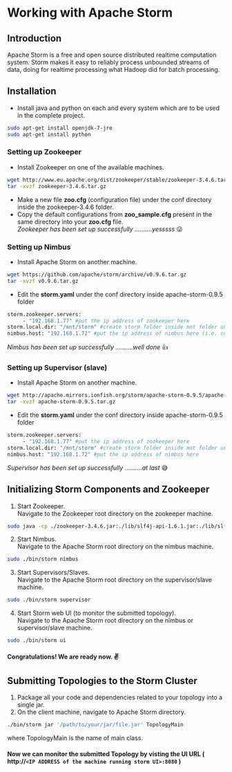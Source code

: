 # Working with Apache Storm
## Introduction
Apache Storm is a free and open source distributed realtime computation system. Storm makes it easy to reliably process unbounded streams of data, doing for realtime processing what Hadoop did for batch processing.
## Installation
* Install java and python on each and every system which are to be used in the complete project.
```bash
sudo apt-get install openjdk-7-jre
sudo apt-get install python
```
### Setting up Zookeeper

* Install Zookeeper on one of the available machines.
```bash
wget http://www.eu.apache.org/dist/zookeeper/stable/zookeeper-3.4.6.tar.gz
tar -xvzf zookeeper-3.4.6.tar.gz
```
* Make a new file **zoo.cfg** (configuration file) under the conf directory inside the zookeeper-3.4.6 folder.
* Copy the default configurations from **zoo_sample.cfg** present in the same directory into your **zoo.cfg** file.<br/>
_Zookeeper has been set up successfully ..........yesssss_ :stuck_out_tongue_winking_eye:
### Setting up Nimbus

* Install Apache Storm on another machine.
```bash
wget https://github.com/apache/storm/archive/v0.9.6.tar.gz
tar -xvzf v0.9.6.tar.gz
```
* Edit the **storm.yaml** under the conf directory inside apache-storm-0.9.5 folder
```bash
storm.zookeeper.servers:
     - "192.168.1.77" #put the ip address of zookeeper here
storm.local.dir: "/mnt/storm" #create storm folder inside mnt folder under root directory
nimbus.host: "192.168.1.72" #put the ip address of nimbus here (i.e. current machine ip)
```
_Nimbus has been set up successfully ..........well done_ :thumbsup:
### Setting up Supervisor (slave)

* Install Apache Storm on another machine.
```bash
wget http://apache.mirrors.ionfish.org/storm/apache-storm-0.9.5/apache-storm-0.9.5.tar.gz
tar -xvzf apache-storm-0.9.5.tar.gz
```
* Edit the **storm.yaml** under the conf directory inside apache-storm-0.9.5 folder
```bash
storm.zookeeper.servers:
     - "192.168.1.77" #put the ip address of zookeeper here
storm.local.dir: "/mnt/storm" #create storm folder inside mnt folder under root directory
nimbus.host: "192.168.1.72" #put the ip address of nimbus here
```
_Supervisor has been set up successfully ..........at last_ :sweat_smile:<br/>
## Initializing Storm Components and Zookeeper
1. Start Zookeeper.<br/>
Navigate to the Zookeeper root directory on the zookeeper machine.
```bash
sudo java -cp ./zookeeper-3.4.6.jar:./lib/slf4j-api-1.6.1.jar:./lib/slf4j-log4j12-1.6.1.jar:./lib/log4j-1.2.16.jar:conf  org.apache.zookeeper.server.quorum.QuorumPeerMain ./conf/zoo.cfg
```
2. Start Nimbus.<br/>
Navigate to the Apache Storm root directory on the nimbus machine.
```bash
sudo ./bin/storm nimbus
```
3. Start Supervisors/Slaves.<br/>
Navigate to the Apache Storm root directory on the supervisor/slave machine.
```bash
sudo ./bin/storm supervisor
```
4. Start Storm web UI (to monitor the submitted topology).<br/>
Navigate to the Apache Storm root directory on the nimbus or supervisor/slave machine.
```bash
sudo ./bin/storm ui
```
#### Congratulations! We are ready now. :v:
## Submitting Topologies to the Storm Cluster
1. Package all your code and dependencies related to your topology into a single jar.
2. On the client machine, navigate to Apache Storm directory.
```bash
./bin/storm jar '/path/to/your/jar/file.jar' TopologyMain
```
where TopologyMain is the name of main class.
#### Now we can monitor the submitted Topology by visting the UI URL ( http://``<IP ADDRESS of the machine running storm UI>:8080`` )
